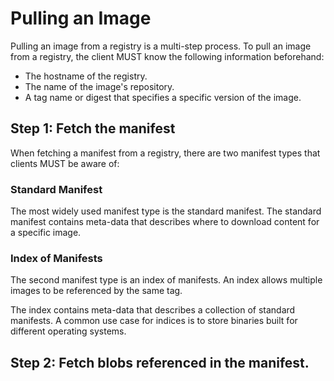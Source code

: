 # Pulling an Image

Pulling an image from a registry is a multi-step process.
To pull an image from a registry, the client MUST know the following information beforehand:
- The hostname of the registry.
- The name of the image's repository.
- A tag name or digest that specifies a specific version of the image.

## Step 1: Fetch the manifest

When fetching a manifest from a registry, there are two manifest types that clients MUST be aware of:

### Standard Manifest

The most widely used manifest type is the standard manifest.
The standard manifest contains meta-data that describes where to download content for a specific image.

### Index of Manifests

The second manifest type is an index of manifests.
An index allows multiple images to be referenced by the same tag.

The index contains meta-data that describes a collection of standard manifests.
A common use case for indices is to store binaries built for different operating systems.

## Step 2: Fetch blobs referenced in the manifest.
